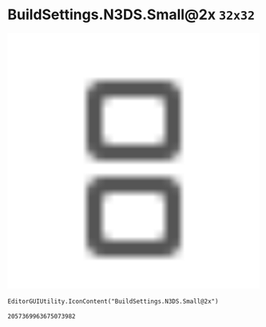 # BuildSettings.N3DS.Small@2x `32x32`
<img src="/img/BuildSettings.N3DS.Small@2x.png" width=512 height=512>

``` CSharp
EditorGUIUtility.IconContent("BuildSettings.N3DS.Small@2x")
```
```
2057369963675073982
```
